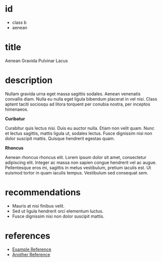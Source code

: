 # id

* class b
* aenean

# title

Aenean Gravida Pulvinar Lacus

# description

Nullam gravida urna eget massa sagittis sodales.
Aenean venenatis convallis diam.
Nulla eu nulla eget ligula bibendum placerat in vel nisi.
Class aptent taciti sociosqu ad litora torquent per conubia nostra, per inceptos himenaeos.

**Curibatur**

Curabitur quis lectus nisi.
Duis eu auctor nulla.
Etiam non velit quam.
Nunc et lectus sagittis, mattis ligula ut, sodales lectus.
Fusce dignissim nisi non dolor suscipit mattis.
Quisque hendrerit egestas quam.

**Rhoncus**

Aenean rhoncus rhoncus elit.
Lorem ipsum dolor sit amet, consectetur adipiscing elit.
Integer ac massa non sapien congue hendrerit vel ac augue.
Pellentesque eros mi, sagittis in metus vestibulum, pretium iaculis est.
Ut euismod tortor in quam iaculis tempus.
Vestibulum sed consequat sem. 

# recommendations

* Mauris at nisi finibus velit.
* Sed ut ligula hendrerit orci elementum luctus.
* Fusce dignissim nisi non dolor suscipit mattis.

# references

* [Example Reference](https://example.com/)
* [Another Reference](https://example.com/)
